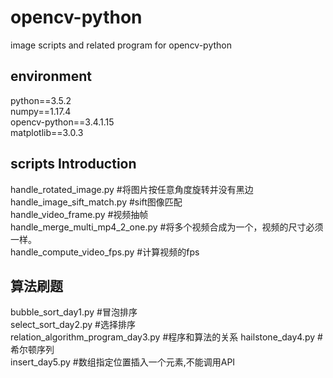 # opencv-python
image scripts and related program for opencv-python
## environment
python==3.5.2  
numpy==1.17.4  
opencv-python==3.4.1.15  
matplotlib==3.0.3
## scripts Introduction
handle_rotated_image.py  #将图片按任意角度旋转并没有黑边  
handle_image_sift_match.py #sift图像匹配  
handle_video_frame.py #视频抽帧  
handle_merge_multi_mp4_2_one.py #将多个视频合成为一个，视频的尺寸必须一样。  
handle_compute_video_fps.py #计算视频的fps  
## 算法刷题
bubble_sort_day1.py #冒泡排序  
select_sort_day2.py #选择排序  
relation_algorithm_program_day3.py #程序和算法的关系
hailstone_day4.py #希尔顿序列  
insert_day5.py #数组指定位置插入一个元素,不能调用API  

